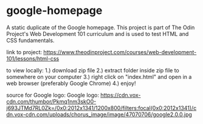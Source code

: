 # google-homepage

A static duplicate of the Google homepage. This project is part of The Odin Project's Web Development 101
curriculum and is used to test HTML and CSS fundamentals.


link to project: https://www.theodinproject.com/courses/web-development-101/lessons/html-css

to view locally: 1.) download zip file
		 2.) extract folder inside zip file to somewhere on your computer
		 3.) right click on "index.html" and open in a web browser (preferably Google Chrome)
		 4.) enjoy!







source for Google logo: Google logo: https://cdn.vox-cdn.com/thumbor/Pkmq1nm3skO0-j693JTMd7RL0Zk=/0x0:2012x1341/1200x800/filters:focal(0x0:2012x1341)/cdn.vox-cdn.com/uploads/chorus_image/image/47070706/google2.0.0.jpg